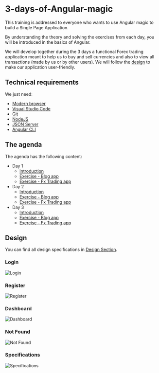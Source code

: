 # 3-days-of-Angular-magic

This training is addressed to everyone who wants to use Angular magic to build a Single Page Application.

By understanding the theory and solving the exercises from each day, you will be introduced in the basics of Angular.

We will develop together during the 3 days a functional Forex trading application meant to help us to buy and sell currencies and also to view all transactions (made by us or by other users). We will follow the [design](#design) to make our application user-friendly.

## Technical requirements

We just need:

- [Modern browser](https://browsehappy.com/)
- [Visual Studio Code](https://code.visualstudio.com/Download)
- [Git](https://git-scm.com/download/win)
- [NodeJS](https://nodejs.org/en/)
- [JSON Server](https://github.com/typicode/json-server)
- [Angular CLI](https://github.com/angular/angular-cli)

## The agenda

The agenda has the following content:

- Day 1
  - [Introduction](Day-1/Theory/README.md)
  - [Exercise - Blog app](Day-1/Exercise-Blog/README.md)
  - [Exercise - Fx Trading app](Day-1/Exercise-Fx-trading/README.md)
- Day 2
  - [Introduction](Day-2/Theory/README.md)
  - [Exercise - Blog app](Day-2/Exercise-Blog/README.md)
  - [Exercise - Fx Trading app](Day-2/Exercise-Fx-trading/README.md)
- Day 3
  - [Introduction](Day-3/Theory/README.md)
  - [Exercise - Blog app](Day-3/Exercise-Blog/README.md)
  - [Exercise - Fx Trading app](Day-3/Exercise-Fx-trading/README.md)

## Design

You can find all design specifications in
[Design Section](Design/README.md).

### Login

![Login](Design/img/Login-VD.png "Login")

### Register

![Register](Design/img/Register-VD.png "Register")

### Dashboard

![Dashboard](Design/img/Dashboard-VD.png "Dashboard")

### Not Found

![Not Found](Design/img/404.png "Not Found")

### Specifications

![Specifications](Design/img/Assets-VD.png "Specifications")

